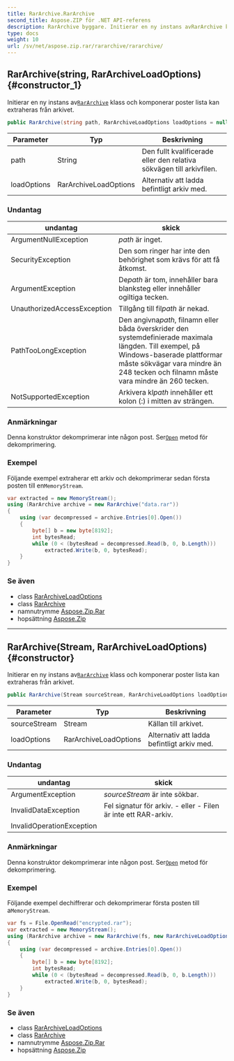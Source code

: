 ```yaml
---
title: RarArchive.RarArchive
second_title: Aspose.ZIP för .NET API-referens
description: RarArchive byggare. Initierar en ny instans avRarArchive klass och komponerar poster lista kan extraheras från arkivet.
type: docs
weight: 10
url: /sv/net/aspose.zip.rar/rararchive/rararchive/
---
```

## RarArchive(string, RarArchiveLoadOptions) {#constructor_1}

Initierar en ny instans av[`RarArchive`](../) klass och komponerar poster lista kan extraheras från arkivet.

```csharp
public RarArchive(string path, RarArchiveLoadOptions loadOptions = null)
```

| Parameter | Typ | Beskrivning |
| --- | --- | --- |
| path | String | Den fullt kvalificerade eller den relativa sökvägen till arkivfilen. |
| loadOptions | RarArchiveLoadOptions | Alternativ att ladda befintligt arkiv med. |

### Undantag

| undantag | skick |
| --- | --- |
| ArgumentNullException | *path* är inget. |
| SecurityException | Den som ringer har inte den behörighet som krävs för att få åtkomst. |
| ArgumentException | De*path* är tom, innehåller bara blanksteg eller innehåller ogiltiga tecken. |
| UnauthorizedAccessException | Tillgång till fil*path* är nekad. |
| PathTooLongException | Den angivna*path*, filnamn eller båda överskrider den systemdefinierade maximala längden. Till exempel, på Windows-baserade plattformar måste sökvägar vara mindre än 248 tecken och filnamn måste vara mindre än 260 tecken. |
| NotSupportedException | Arkivera kl*path* innehåller ett kolon (:) i mitten av strängen. |

### Anmärkningar

Denna konstruktor dekomprimerar inte någon post. Ser[`Open`](../../rararchiveentry/open/) metod för dekomprimering.

### Exempel

Följande exempel extraherar ett arkiv och dekomprimerar sedan första posten till en`MemoryStream`.

```csharp
var extracted = new MemoryStream();
using (RarArchive archive = new RarArchive("data.rar"))
{
    using (var decompressed = archive.Entries[0].Open())
    {
        byte[] b = new byte[8192];
        int bytesRead;
        while (0 < (bytesRead = decompressed.Read(b, 0, b.Length)))
            extracted.Write(b, 0, bytesRead);
    }
}
```

### Se även

* class [RarArchiveLoadOptions](../../rararchiveloadoptions/)
* class [RarArchive](../)
* namnutrymme [Aspose.Zip.Rar](../../rararchive/)
* hopsättning [Aspose.Zip](../../../)

---

## RarArchive(Stream, RarArchiveLoadOptions) {#constructor}

Initierar en ny instans av[`RarArchive`](../) klass och komponerar poster lista kan extraheras från arkivet.

```csharp
public RarArchive(Stream sourceStream, RarArchiveLoadOptions loadOptions = null)
```

| Parameter | Typ | Beskrivning |
| --- | --- | --- |
| sourceStream | Stream | Källan till arkivet. |
| loadOptions | RarArchiveLoadOptions | Alternativ att ladda befintligt arkiv med. |

### Undantag

| undantag | skick |
| --- | --- |
| ArgumentException | *sourceStream* är inte sökbar. |
| InvalidDataException | Fel signatur för arkiv. - eller - Filen är inte ett RAR-arkiv. |
| InvalidOperationException |  |

### Anmärkningar

Denna konstruktor dekomprimerar inte någon post. Ser[`Open`](../../rararchiveentry/open/) metod för dekomprimering.

### Exempel

Följande exempel dechiffrerar och dekomprimerar första posten till a`MemoryStream`.

```csharp
var fs = File.OpenRead("encrypted.rar");
var extracted = new MemoryStream();
using (RarArchive archive = new RarArchive(fs, new RarArchiveLoadOptions() { DecryptionPassword = "p@s$" }))
{
    using (var decompressed = archive.Entries[0].Open())
    {
        byte[] b = new byte[8192];
        int bytesRead;
        while (0 < (bytesRead = decompressed.Read(b, 0, b.Length)))
            extracted.Write(b, 0, bytesRead);
    }
}
```

### Se även

* class [RarArchiveLoadOptions](../../rararchiveloadoptions/)
* class [RarArchive](../)
* namnutrymme [Aspose.Zip.Rar](../../rararchive/)
* hopsättning [Aspose.Zip](../../../)


